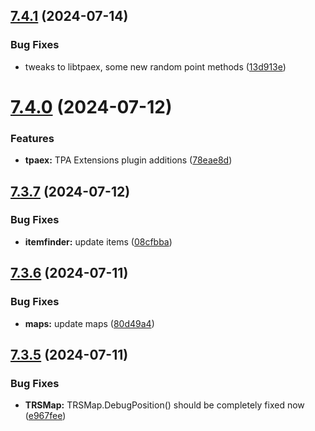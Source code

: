 ## [7.4.1](https://github.com/Torwent/SRL-T/compare/v7.4.0...v7.4.1) (2024-07-14)


### Bug Fixes

* tweaks to libtpaex, some new random point methods ([13d913e](https://github.com/Torwent/SRL-T/commit/13d913ee9e4e75323880159f5549b42cf6609b3b))



# [7.4.0](https://github.com/Torwent/SRL-T/compare/v7.3.7...v7.4.0) (2024-07-12)


### Features

* **tpaex:** TPA Extensions plugin additions ([78eae8d](https://github.com/Torwent/SRL-T/commit/78eae8dc8e07f5fbff43804821901909c429f0d7))



## [7.3.7](https://github.com/Torwent/SRL-T/compare/v7.3.6...v7.3.7) (2024-07-12)


### Bug Fixes

* **itemfinder:** update items ([08cfbba](https://github.com/Torwent/SRL-T/commit/08cfbbad79c27f15051891df93fd867cecdb9026))



## [7.3.6](https://github.com/Torwent/SRL-T/compare/v7.3.5...v7.3.6) (2024-07-11)


### Bug Fixes

* **maps:** update maps ([80d49a4](https://github.com/Torwent/SRL-T/commit/80d49a4da47adf1504cfe6fca561fd5e5f7bc640))



## [7.3.5](https://github.com/Torwent/SRL-T/compare/v7.3.4...v7.3.5) (2024-07-11)


### Bug Fixes

* **TRSMap:** TRSMap.DebugPosition() should be completely fixed now ([e967fee](https://github.com/Torwent/SRL-T/commit/e967feefef4b0814621260c7ba3d0050707ba529))




